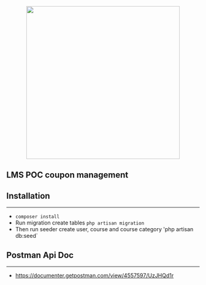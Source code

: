 <p align="center"><a href="https://laravel.com" target="_blank"><img src="https://raw.githubusercontent.com/laravel/art/master/logo-lockup/5%20SVG/2%20CMYK/1%20Full%20Color/laravel-logolockup-cmyk-red.svg" width="400"></a></p>

## LMS POC coupon management 


## Installation
- - - -
* `composer install`
* Run migration create tables `php artisan migration`
* Then run seeder create user, course and course category 'php artisan db:seed`

## Postman Api Doc
- - - -
* https://documenter.getpostman.com/view/4557597/UzJHQd1r
